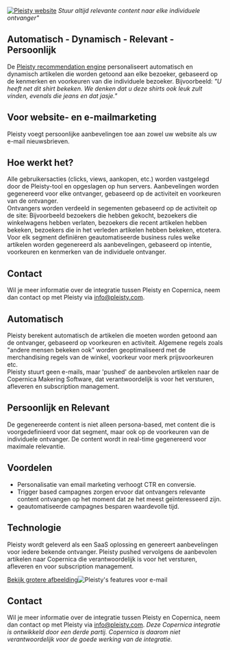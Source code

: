 [![Pleisty
website](../images/pleisty.png)](https://www.pleisty.com "Pleisty Website") *Stuur
altijd relevante content naar elke individuele ontvanger"*

Automatisch - Dynamisch - Relevant - Persoonlijk
------------------------------------------------

De [Pleisty recommendation
engine](https://www.pleisty.com "Pleisty webpagina") personaliseert
automatisch en dynamisch artikelen die worden getoond aan elke bezoeker,
gebaseerd op de kenmerken en voorkeuren van die individuele bezoeker.
Bijvoorbeeld: *"U heeft net dit shirt bekeken. We denken dat u deze
shirts ook leuk zult vinden, evenals die jeans en dat jasje."*

Voor website- en e-mailmarketing
--------------------------------

Pleisty voegt persoonlijke aanbevelingen toe aan zowel uw website als uw
e-mail nieuwsbrieven.

Hoe werkt het?
--------------

Alle gebruikersacties (clicks, views, aankopen, etc.) worden vastgelegd
door de Pleisty-tool en opgeslagen op hun servers. Aanbevelingen worden
gegenereerd voor elke ontvanger, gebaseerd op de activiteit en
voorkeuren van de ontvanger. \
 Ontvangers worden verdeeld in segementen gebaseerd op de activiteit op
de site: Bijvoorbeeld bezoekers die hebben gekocht, bezoekers die
winkelwagens hebben verlaten, bezoekers die recent artikelen hebben
bekeken, bezoekers die in het verleden artikelen hebben bekeken,
etcetera. \
 Voor elk segment definiëren geautomatiseerde business rules welke
artikelen worden gegenereerd als aanbevelingen, gebaseerd op intentie,
voorkeuren en kenmerken van de individuele ontvanger.

Contact
-------

Wil je meer informatie over de integratie tussen Pleisty en Copernica,
neem dan contact op met Pleisty via
[info@pleisty.com](mailto:info@pleisty.com "Neem Contact op met Pleisty").

Automatisch
-----------

Pleisty berekent automatisch de artikelen die moeten worden getoond aan
de ontvanger, gebaseerd op voorkeuren en activiteit. Algemene regels
zoals "andere mensen bekeken ook" worden geoptimaliseerd met de
merchandising regels van de winkel, voorkeur voor merk prijsvoorkeuren
etc. \
 Pleisty stuurt geen e-mails, maar 'pushed' de aanbevolen artikelen naar
de Copernica Makering Software, dat verantwoordelijk is voor het
versturen, afleveren en subscription management.

Persoonlijk en Relevant
-----------------------

De gegenereerde content is niet alleen persona-based, met content die is
voorgedefinieerd voor dat segment, maar ook op de voorkeuren van de
individuele ontvanger. De content wordt in real-time gegenereerd voor
maximale relevantie.

Voordelen
---------

-   Personalisatie van email marketing verhoogt CTR en conversie.
-   Trigger based campagnes zorgen ervoor dat ontvangers relevante
    content ontvangen op het moment dat ze het meest geïnteresseerd
    zijn.
-   geautomatiseerde campagnes besparen waardevolle tijd.

Technologie
-----------

Pleisty wordt geleverd als een SaaS oplossing en genereert aanbevelingen
voor iedere bekende ontvanger. Pleisty pushed vervolgens de aanbevolen
artikelen naar Copernica die verantwoordelijk is voor het versturen,
afleveren en voor subscription management.

[Bekijk grotere
afbeelding](../images/Pleisty-Features-Email.jpg)![Pleisty's
features voor
e-mail](../images/Pleisty-Features-Email.jpg "Pleisty en e-mailmarketing")

Contact
-------

Wil je meer informatie over de integratie tussen Pleisty en Copernica,
neem dan contact op met Pleisty via
[info@pleisty.com](mailto:info@pleisty.com "Neem Contact op met Pleisty").
*Deze Copernica integratie is ontwikkeld door een derde partij.
Copernica is daarom niet verantwoordelijk voor de goede werking van de
integratie.*
